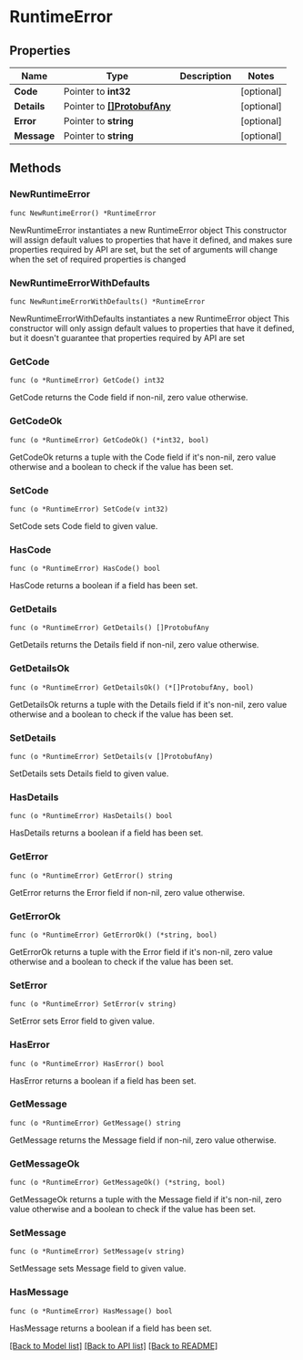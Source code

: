 # RuntimeError

## Properties

Name | Type | Description | Notes
------------ | ------------- | ------------- | -------------
**Code** | Pointer to **int32** |  | [optional] 
**Details** | Pointer to [**[]ProtobufAny**](ProtobufAny.md) |  | [optional] 
**Error** | Pointer to **string** |  | [optional] 
**Message** | Pointer to **string** |  | [optional] 

## Methods

### NewRuntimeError

`func NewRuntimeError() *RuntimeError`

NewRuntimeError instantiates a new RuntimeError object
This constructor will assign default values to properties that have it defined,
and makes sure properties required by API are set, but the set of arguments
will change when the set of required properties is changed

### NewRuntimeErrorWithDefaults

`func NewRuntimeErrorWithDefaults() *RuntimeError`

NewRuntimeErrorWithDefaults instantiates a new RuntimeError object
This constructor will only assign default values to properties that have it defined,
but it doesn't guarantee that properties required by API are set

### GetCode

`func (o *RuntimeError) GetCode() int32`

GetCode returns the Code field if non-nil, zero value otherwise.

### GetCodeOk

`func (o *RuntimeError) GetCodeOk() (*int32, bool)`

GetCodeOk returns a tuple with the Code field if it's non-nil, zero value otherwise
and a boolean to check if the value has been set.

### SetCode

`func (o *RuntimeError) SetCode(v int32)`

SetCode sets Code field to given value.

### HasCode

`func (o *RuntimeError) HasCode() bool`

HasCode returns a boolean if a field has been set.

### GetDetails

`func (o *RuntimeError) GetDetails() []ProtobufAny`

GetDetails returns the Details field if non-nil, zero value otherwise.

### GetDetailsOk

`func (o *RuntimeError) GetDetailsOk() (*[]ProtobufAny, bool)`

GetDetailsOk returns a tuple with the Details field if it's non-nil, zero value otherwise
and a boolean to check if the value has been set.

### SetDetails

`func (o *RuntimeError) SetDetails(v []ProtobufAny)`

SetDetails sets Details field to given value.

### HasDetails

`func (o *RuntimeError) HasDetails() bool`

HasDetails returns a boolean if a field has been set.

### GetError

`func (o *RuntimeError) GetError() string`

GetError returns the Error field if non-nil, zero value otherwise.

### GetErrorOk

`func (o *RuntimeError) GetErrorOk() (*string, bool)`

GetErrorOk returns a tuple with the Error field if it's non-nil, zero value otherwise
and a boolean to check if the value has been set.

### SetError

`func (o *RuntimeError) SetError(v string)`

SetError sets Error field to given value.

### HasError

`func (o *RuntimeError) HasError() bool`

HasError returns a boolean if a field has been set.

### GetMessage

`func (o *RuntimeError) GetMessage() string`

GetMessage returns the Message field if non-nil, zero value otherwise.

### GetMessageOk

`func (o *RuntimeError) GetMessageOk() (*string, bool)`

GetMessageOk returns a tuple with the Message field if it's non-nil, zero value otherwise
and a boolean to check if the value has been set.

### SetMessage

`func (o *RuntimeError) SetMessage(v string)`

SetMessage sets Message field to given value.

### HasMessage

`func (o *RuntimeError) HasMessage() bool`

HasMessage returns a boolean if a field has been set.


[[Back to Model list]](../README.md#documentation-for-models) [[Back to API list]](../README.md#documentation-for-api-endpoints) [[Back to README]](../README.md)


